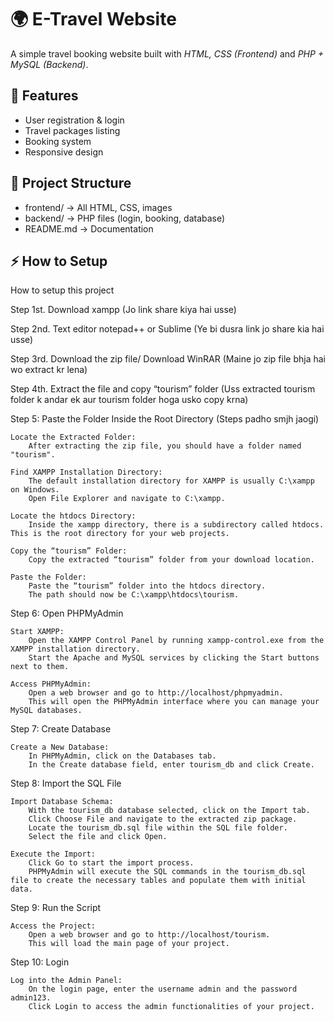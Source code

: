 # 🌍 E-Travel Website

A simple travel booking website built with *HTML, CSS (Frontend)* and *PHP + MySQL (Backend)*.

## 🚀 Features
- User registration & login
- Travel packages listing
- Booking system
- Responsive design

## 📂 Project Structure
- frontend/ → All HTML, CSS, images
- backend/ → PHP files (login, booking, database)
- README.md → Documentation

## ⚡ How to Setup
How to setup this project

Step 1st. Download xampp (Jo link share kiya hai usse)

Step 2nd. Text editor notepad++ or Sublime (Ye bi dusra link jo share kia hai usse)

Step 3rd. Download the zip file/ Download WinRAR (Maine jo zip file bhja hai wo extract kr lena)

Step 4th. Extract the file and copy “tourism” folder (Uss extracted tourism folder k andar ek aur tourism folder hoga usko copy krna)

Step 5: Paste the Folder Inside the Root Directory (Steps padho smjh jaogi) 

    Locate the Extracted Folder:
        After extracting the zip file, you should have a folder named "tourism".

    Find XAMPP Installation Directory:
        The default installation directory for XAMPP is usually C:\xampp on Windows.
        Open File Explorer and navigate to C:\xampp.

    Locate the htdocs Directory:
        Inside the xampp directory, there is a subdirectory called htdocs. This is the root directory for your web projects.

    Copy the “tourism” Folder:
        Copy the extracted “tourism” folder from your download location.

    Paste the Folder:
        Paste the “tourism” folder into the htdocs directory.
        The path should now be C:\xampp\htdocs\tourism.

Step 6: Open PHPMyAdmin

    Start XAMPP:
        Open the XAMPP Control Panel by running xampp-control.exe from the XAMPP installation directory.
        Start the Apache and MySQL services by clicking the Start buttons next to them.

    Access PHPMyAdmin:
        Open a web browser and go to http://localhost/phpmyadmin.
        This will open the PHPMyAdmin interface where you can manage your MySQL databases.

Step 7: Create Database

    Create a New Database:
        In PHPMyAdmin, click on the Databases tab.
        In the Create database field, enter tourism_db and click Create.

Step 8: Import the SQL File

    Import Database Schema:
        With the tourism_db database selected, click on the Import tab.
        Click Choose File and navigate to the extracted zip package.
        Locate the tourism_db.sql file within the SQL file folder.
        Select the file and click Open.

    Execute the Import:
        Click Go to start the import process.
        PHPMyAdmin will execute the SQL commands in the tourism_db.sql file to create the necessary tables and populate them with initial data.

Step 9: Run the Script

    Access the Project:
        Open a web browser and go to http://localhost/tourism.
        This will load the main page of your project.

Step 10: Login

    Log into the Admin Panel:
        On the login page, enter the username admin and the password admin123.
        Click Login to access the admin functionalities of your project.
